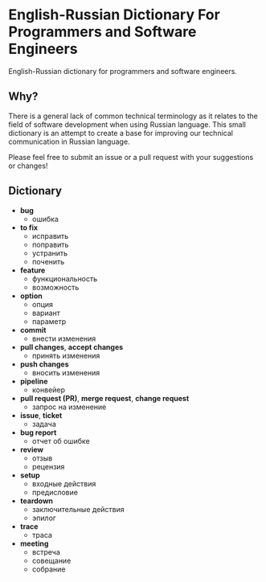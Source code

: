 # English-Russian Dictionary For Programmers and Software Engineers

English-Russian dictionary for programmers and software engineers.

## Why?

There is a general lack of common technical terminology as it relates to the field of software development when using Russian language.
This small dictionary is an attempt to create a base for improving our technical communication in Russian language.

Please feel free to submit an issue or a pull request with your suggestions or changes!

## Dictionary

* **bug**
  - ошибка
* **to fix**
  - исправить
  - поправить
  - устранить
  - поченить
* **feature**
  - функциональность
  - возможность
* **option**
  - опция
  - вариант
  - параметр
* **commit**
  - внести изменения
* **pull changes**, **accept changes**
  - принять изменения
* **push changes**
  - вносить изменения
* **pipeline**
  - конвейер
* **pull request (PR)**, **merge request**, **change request**
  - запрос на изменение
* **issue**, **ticket**
  - задачa
* **bug report**
  - отчет об ошибке
* **review**
  - отзыв
  - рецензия
* **setup**
  - входные действия
  - предисловие
* **teardown**
  - заключительные действия
  - эпилог
* **trace**
  - траса
* **meeting**
  - встреча
  - совещание
  - собрание

